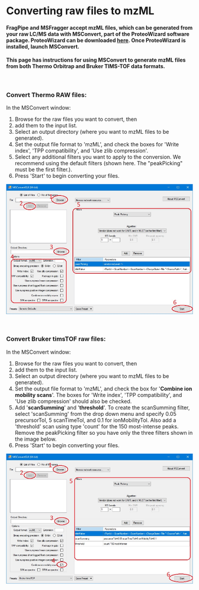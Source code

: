 # Converting raw files to mzML

#### FragPipe and MSFragger accept mzML files, which can be generated from your raw LC/MS data with MSConvert, part of the ProteoWizard software package. ProteoWizard can be downloaded [here](http://www.proteowizard.org/download.html). Once ProteoWizard is installed, launch MSConvert.
#### This page has instructions for using MSConvert to generate mzML files from both Thermo Orbitrap and Bruker TIMS-TOF data formats.

<br>

### Convert Thermo RAW files:
In the MSConvert window:
1) Browse for the raw files you want to convert, then
2) add them to the input list.
3) Select an output directory (where you want to mzML files to be generated).
4) Set the output file format to 'mzML', and check the boxes for 'Write index', 'TPP compatibility', and 'Use zlib compression'.
5) Select any additional filters you want to apply to the conversion. We recommend using the default filters (shown here. The "peakPicking" must be the first filter.).
6) Press 'Start' to begin converting your files.

![](https://raw.githubusercontent.com/Nesvilab/MSFragger/tutorial/images/9.jpg)

<br>

### Convert Bruker timsTOF raw files:
In the MSConvert window:
1) Browse for the raw files you want to convert, then
2) add them to the input list.
3) Select an output directory (where you want to mzML files to be generated).
4) Set the output file format to 'mzML', and check the box for '**Combine ion mobility scans**'. The boxes for 'Write index', 'TPP compatibility', and 'Use zlib compression' should also be checked.
5) Add '**scanSumming**' and '**threshold**'. To create the scanSumming filter, select 'scanSumming' from the drop down menu and specify 0.05 precursorTol, 5 scanTimeTol, and 0.1 for ionMobilityTol. Also add a 'threshold' scan using type 'count' for the 150 most-intense peaks. Remove the peakPicking filter so you have only the three filters shown in the image below.
6) Press 'Start' to begin converting your files.

![](https://raw.githubusercontent.com/Nesvilab/MSFragger/tutorial/images/10.jpg)
